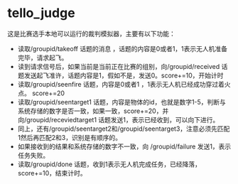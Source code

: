 # tello_judge

这是比赛选手本地可以运行的裁判模拟器，主要有以下功能：

- 读取/groupid/takeoff 话题的消息 ，话题的内容是0或者1，1表示无人机准备完毕，请求起飞。 
- 读到请求信号后，如果当前是当前正在比赛的组别，向/groupid/received 话题发送起飞准许，话题内容是1，假如不是，发送0。score+=10，开始计时
- 读取/groupid/seenfire 话题，内容是0或者1 ，1表示无人机已经成功穿过着火点。 score+=20
- 读取/groupid/seentarget1 话题，内容是物体的id，也就是数字1-5，判断与系统存储的数字是否一致，如果一致，score+=20，并向/groupid/receviedtarget1 话题发送1，表示已经收到，可以向下进行。
- 同上，还有/groupid/seentarget2和/groupid/seentarget3，注意必须先匹配1然后再匹配2和3，识别是有顺序的。
- 如果接收到的结果和系统存储的数字不一致，向 /groupid/failure 发送1，表示任务失败。 
- 读取/groupid/done 话题，收到1表示无人机完成任务，已经降落，score+=10，结束计时。
